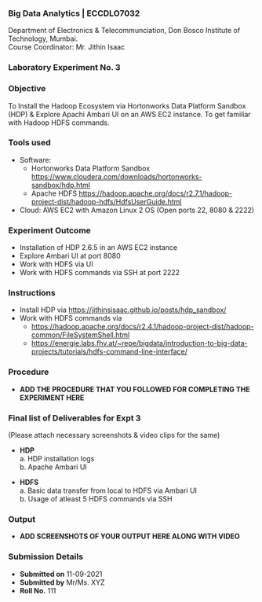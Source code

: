  ### Big Data Analytics | ECCDLO7032 
Department of Electronics & Telecommunciation, 
Don Bosco Institute of Technology, Mumbai.  
Course Coordinator: Mr. Jithin Isaac

### Laboratory Experiment No. 3
 
### Objective  
To Install the Hadoop Ecosystem via Hortonworks Data Platform Sandbox (HDP) & Explore Apachi Ambari UI on an AWS EC2 instance. To get familiar with Hadoop HDFS commands.

### Tools used  
- Software: 
  - Hortonworks Data Platform Sandbox https://www.cloudera.com/downloads/hortonworks-sandbox/hdp.html
  - Apache HDFS https://hadoop.apache.org/docs/r2.7.1/hadoop-project-dist/hadoop-hdfs/HdfsUserGuide.html
- Cloud: AWS EC2 with Amazon Linux 2 OS (Open ports 22, 8080 & 2222)

### Experiment Outcome
- Installation of HDP 2.6.5 in an AWS EC2 instance 
- Explore Ambari UI at port 8080
- Work with HDFS via UI
- Work with HDFS commands via SSH at port 2222

### Instructions

-  Install HDP via https://jithinsisaac.github.io/posts/hdp_sandbox/
-  Work with HDFS commands via 
    -  https://hadoop.apache.org/docs/r2.4.1/hadoop-project-dist/hadoop-common/FileSystemShell.html
    -  https://energie.labs.fhv.at/~repe/bigdata/introduction-to-big-data-projects/tutorials/hdfs-command-line-interface/
### Procedure 
- **ADD THE PROCEDURE THAT YOU FOLLOWED FOR COMPLETING THE EXPERIMENT HERE**

### Final list of Deliverables for Expt 3
(Please attach necessary screenshots & video clips for the same)

- **HDP**  
  a. HDP installation logs  
  b. Apache Ambari UI

- **HDFS**      
  a. Basic data transfer from local to HDFS via Ambari UI  
  b. Usage of atleast 5 HDFS commands via SSH

### Output
- **ADD SCREENSHOTS OF YOUR OUTPUT HERE ALONG WITH VIDEO**  

### Submission Details
- **Submitted on** 11-09-2021
- **Submitted by** Mr/Ms. XYZ
- **Roll No.** 111
